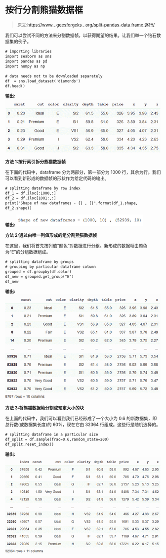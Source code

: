 # 按行分割熊猫数据框

> 原文:[https://www . geesforgeks . org/split-pandas-data frame 逐行/](https://www.geeksforgeeks.org/split-pandas-dataframe-by-rows/)

我们可以尝试不同的方法来分割数据帧，以获得期望的结果。让我们举一个钻石数据集的例子。

```
# importing libraries
import seaborn as sns
import pandas as pd
import numpy as np

# data needs not to be downloaded separately
df  = sns.load_dataset('diamonds')
df.head()
```

**输出:**
![](img/0bfad13c36451a239424c28e6c7c8440.png)

**方法 1:按行索引拆分熊猫数据帧**

在下面的代码中，dataframe 分为两部分，第一部分为 1000 行，其余为行。我们可以看到新形成的数据帧的形状作为给定代码的输出。

```
# splitting dataframe by row index
df_1 = df.iloc[:1000,:]
df_2 = df.iloc[1001:,:]
print("Shape of new dataframes - {} , {}".format(df_1.shape, df_2.shape))
```

**输出:**
![](img/7ac82f2a93eab6ab3f0cf054711af453.png)

**方法 2:通过由唯一列值形成的组分割熊猫数据帧**

在这里，我们将首先按列值“颜色”对数据进行分组。新形成的数据帧由颜色为“E”的分组数据组成。

```
# splitting dataframe by groups
# grouping by particular dataframe column
grouped = df.groupby(df.color)
df_new = grouped.get_group("E")
df_new
```

**输出:**
![](img/a115a2f8bb829822dbff7846121aa115.png)

**方法 3:将熊猫数据帧分割成预定大小的块**

在上面的代码中，我们可以看到我们已经形成了一个大小为 0.6 的新数据集，即总行数(或数据集长度)的 60%，现在它由 32364 行组成。这些行是随机选择的。

```
# splitting dataframe in a particular size
df_split = df.sample(frac=0.6,random_state=200)
df_split.reset_index()
```

**输出:**
![](img/033c564539b4a1e315374319a86a4f36.png)